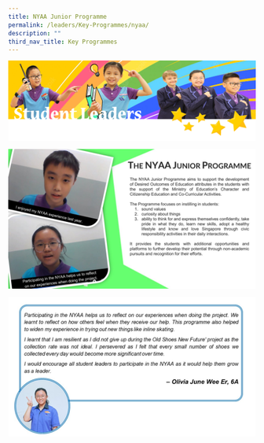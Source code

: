 ```yaml
---
title: NYAA Junior Programme
permalink: /leaders/Key-Programmes/nyaa/
description: ""
third_nav_title: Key Programmes
---
```

![](/images/SLbanner.png)

![](/images/NYAA-Junior-Programme-The-Butterfly-Award-1536x864.jpg)

![](/images/Slide11.jpg)